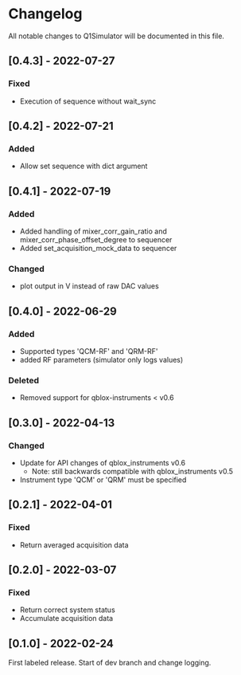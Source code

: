 # Changelog
All notable changes to Q1Simulator will be documented in this file.

## \[0.4.3] - 2022-07-27

### Fixed
- Execution of sequence without wait_sync

## \[0.4.2] - 2022-07-21

### Added
- Allow set sequence with dict argument

## \[0.4.1] - 2022-07-19

### Added
- Added handling of mixer_corr_gain_ratio and mixer_corr_phase_offset_degree to sequencer
- Added set_acquisition_mock_data to sequencer

### Changed
- plot output in V instead of raw DAC values

## \[0.4.0] - 2022-06-29

### Added
- Supported types 'QCM-RF' and 'QRM-RF'
- added RF parameters (simulator only logs values)

### Deleted
- Removed support for qblox-instruments < v0.6

## \[0.3.0] - 2022-04-13

### Changed
- Update for API changes of qblox_instruments v0.6
   - Note: still backwards compatible with qblox_instruments v0.5
- Instrument type 'QCM' or 'QRM' must be specified

## \[0.2.1] - 2022-04-01

### Fixed
- Return averaged acquisition data

## \[0.2.0] - 2022-03-07

### Fixed
- Return correct system status
- Accumulate acquisition data

## \[0.1.0] - 2022-02-24
First labeled release. Start of dev branch and change logging.
